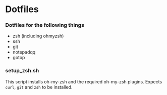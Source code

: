 # Dotfiles

### Dotfiles for the following things

- zsh (including ohmyzsh)
- ssh
- git
- notepadqq
- gotop

### setup_zsh.sh

This script installs oh-my-zsh and the required oh-my-zsh plugins. Expects `curl`, `git` and `zsh` to be installed.

